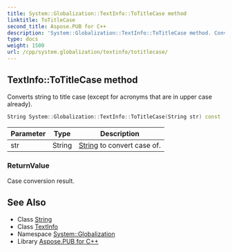 ```yaml
---
title: System::Globalization::TextInfo::ToTitleCase method
linktitle: ToTitleCase
second_title: Aspose.PUB for C++
description: 'System::Globalization::TextInfo::ToTitleCase method. Converts string to title case (except for acronyms that are in upper case already) in C++.'
type: docs
weight: 1500
url: /cpp/system.globalization/textinfo/totitlecase/
---
```

## TextInfo::ToTitleCase method


Converts string to title case (except for acronyms that are in upper case already).

```cpp
String System::Globalization::TextInfo::ToTitleCase(String str) const
```


| Parameter | Type | Description |
| --- | --- | --- |
| str | String | [String](../../../system/string/) to convert case of. |

### ReturnValue

Case conversion result.

## See Also

* Class [String](../../../system/string/)
* Class [TextInfo](../)
* Namespace [System::Globalization](../../)
* Library [Aspose.PUB for C++](../../../)

